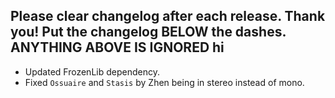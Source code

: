 Please clear changelog after each release.
Thank you!
Put the changelog BELOW the dashes. ANYTHING ABOVE IS IGNORED
hi
-----------------
- Updated FrozenLib dependency.
- Fixed `Ossuaire` and `Stasis` by Zhen being in stereo instead of mono.
